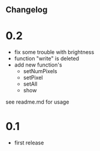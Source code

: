 Changelog
---------

0.2
===

* fix some trouble with brightness 
* function "write" is deleted
* add new function's
  * setNumPixels
  * setPixel
  * setAll
  * show

see readme.md for usage
    
0.1
===

* first release
